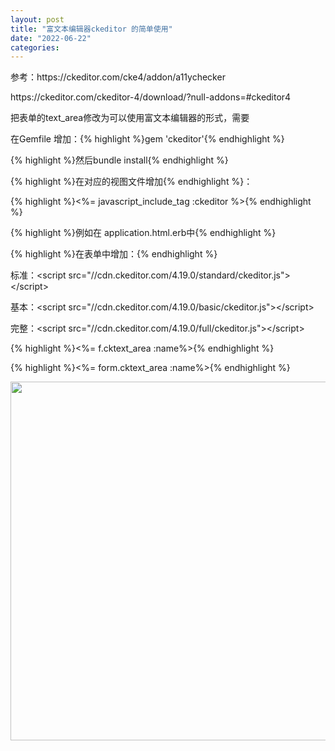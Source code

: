 ```yaml
---
layout: post
title: "富文本编辑器ckeditor 的简单使用"
date: "2022-06-22"
categories: 
---
```

<p>参考：https://ckeditor.com/cke4/addon/a11ychecker</p>

<p>https://ckeditor.com/ckeditor-4/download/?null-addons=#ckeditor4</p>

<p>把表单的text_area修改为可以使用富文本编辑器的形式，需要</p>

<p>在Gemfile 增加：{% highlight %}gem &#39;ckeditor&#39;{% endhighlight %}</p>

<p>{% highlight %}然后bundle install{% endhighlight %}</p>

<p>{% highlight %}在对应的视图文件增加{% endhighlight %}：</p>

<p>{% highlight %}&lt;%= javascript_include_tag :ckeditor %&gt;{% endhighlight %}</p>

<p>{% highlight %}例如在 application.html.erb中{% endhighlight %}</p>

<p>{% highlight %}在表单中增加：{% endhighlight %}</p>

<p>标准：&lt;script src=&quot;//cdn.ckeditor.com/4.19.0/standard/ckeditor.js&quot;&gt;&lt;/script&gt;</p>

<p>基本：&lt;script src=&quot;//cdn.ckeditor.com/4.19.0/basic/ckeditor.js&quot;&gt;&lt;/script&gt;</p>

<p>完整：&lt;script src=&quot;//cdn.ckeditor.com/4.19.0/full/ckeditor.js&quot;&gt;&lt;/script&gt;</p>

<p>{% highlight %}&lt;%= f.cktext_area :name%&gt;{% endhighlight %}</p>

<p>{% highlight %}&lt;%= form.cktext_area :name%&gt;{% endhighlight %}</p>

<p><img height="574" src="/uploads/ckeditor/pictures/55/image-20220622160917-2.png" width="1175" /></p>

